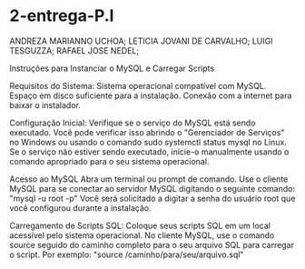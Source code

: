# 2-entrega-P.I
ANDREZA MARIANNO UCHOA;
LETICIA JOVANI DE CARVALHO;
LUIGI TESGUZZA;
RAFAEL JOSE NEDEL;

Instruções para Instanciar o MySQL e Carregar Scripts

Requisitos do Sistema:
Sistema operacional compatível com MySQL.
Espaço em disco suficiente para a instalação.
Conexão com a internet para baixar o instalador.

Configuração Inicial:
Verifique se o serviço do MySQL está sendo executado. Você pode verificar isso abrindo o "Gerenciador de Serviços" no Windows ou usando o comando sudo systemctl status mysql no Linux.
Se o serviço não estiver sendo executado, inicie-o manualmente usando o comando apropriado para o seu sistema operacional.

Acesso ao MySQL
Abra um terminal ou prompt de comando.
Use o cliente MySQL para se conectar ao servidor MySQL digitando o seguinte comando:
"mysql -u root -p"
Você será solicitado a digitar a senha do usuário root que você configurou durante a instalação.

Carregamento de Scripts SQL:
Coloque seus scripts SQL em um local acessível pelo sistema operacional.
No cliente MySQL, use o comando source seguido do caminho completo para o seu arquivo SQL para carregar o script. Por exemplo:
"source /caminho/para/seu/arquivo.sql"
